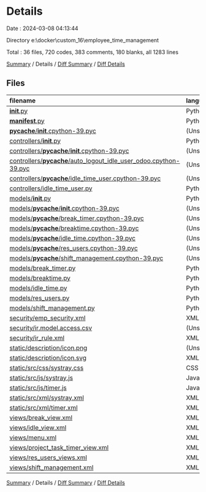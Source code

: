 # Details

Date : 2024-03-08 04:13:44

Directory e:\\docker\\custom_16\\employee_time_management

Total : 36 files,  720 codes, 383 comments, 180 blanks, all 1283 lines

[Summary](results.md) / Details / [Diff Summary](diff.md) / [Diff Details](diff-details.md)

## Files
| filename | language | code | comment | blank | total |
| :--- | :--- | ---: | ---: | ---: | ---: |
| [__init__.py](/__init__.py) | Python | 2 | 0 | 1 | 3 |
| [__manifest__.py](/__manifest__.py) | Python | 40 | 2 | 1 | 43 |
| [__pycache__/__init__.cpython-39.pyc](/__pycache__/__init__.cpython-39.pyc) | (Unsupported) | 0 | 0 | 0 | 0 |
| [controllers/__init__.py](/controllers/__init__.py) | Python | 1 | 20 | 1 | 22 |
| [controllers/__pycache__/__init__.cpython-39.pyc](/controllers/__pycache__/__init__.cpython-39.pyc) | (Unsupported) | 0 | 0 | 0 | 0 |
| [controllers/__pycache__/auto_logout_idle_user_odoo.cpython-39.pyc](/controllers/__pycache__/auto_logout_idle_user_odoo.cpython-39.pyc) | (Unsupported) | 0 | 0 | 0 | 0 |
| [controllers/__pycache__/idle_time_user.cpython-39.pyc](/controllers/__pycache__/idle_time_user.cpython-39.pyc) | (Unsupported) | 0 | 0 | 0 | 0 |
| [controllers/idle_time_user.py](/controllers/idle_time_user.py) | Python | 29 | 20 | 6 | 55 |
| [models/__init__.py](/models/__init__.py) | Python | 5 | 20 | 1 | 26 |
| [models/__pycache__/__init__.cpython-39.pyc](/models/__pycache__/__init__.cpython-39.pyc) | (Unsupported) | 0 | 0 | 0 | 0 |
| [models/__pycache__/break_timer.cpython-39.pyc](/models/__pycache__/break_timer.cpython-39.pyc) | (Unsupported) | 0 | 0 | 0 | 0 |
| [models/__pycache__/breaktime.cpython-39.pyc](/models/__pycache__/breaktime.cpython-39.pyc) | (Unsupported) | 0 | 0 | 0 | 0 |
| [models/__pycache__/idle_time.cpython-39.pyc](/models/__pycache__/idle_time.cpython-39.pyc) | (Unsupported) | 0 | 0 | 0 | 0 |
| [models/__pycache__/res_users.cpython-39.pyc](/models/__pycache__/res_users.cpython-39.pyc) | (Unsupported) | 0 | 0 | 0 | 0 |
| [models/__pycache__/shift_management.cpython-39.pyc](/models/__pycache__/shift_management.cpython-39.pyc) | (Unsupported) | 0 | 0 | 0 | 0 |
| [models/break_timer.py](/models/break_timer.py) | Python | 35 | 18 | 17 | 70 |
| [models/breaktime.py](/models/breaktime.py) | Python | 67 | 17 | 28 | 112 |
| [models/idle_time.py](/models/idle_time.py) | Python | 18 | 2 | 12 | 32 |
| [models/res_users.py](/models/res_users.py) | Python | 17 | 21 | 4 | 42 |
| [models/shift_management.py](/models/shift_management.py) | Python | 38 | 0 | 11 | 49 |
| [security/emp_security.xml](/security/emp_security.xml) | XML | 22 | 0 | 8 | 30 |
| [security/ir.model.access.csv](/security/ir.model.access.csv) | (Unsupported) | 0 | 0 | 0 | 0 |
| [security/ir_rule.xml](/security/ir_rule.xml) | XML | 69 | 0 | 13 | 82 |
| [static/description/icon.png](/static/description/icon.png) | (Unsupported) | 0 | 0 | 0 | 0 |
| [static/description/icon.svg](/static/description/icon.svg) | XML | 1 | 0 | 0 | 1 |
| [static/src/css/systray.css](/static/src/css/systray.css) | CSS | 8 | 0 | 0 | 8 |
| [static/src/js/systray.js](/static/src/js/systray.js) | JavaScript | 96 | 152 | 9 | 257 |
| [static/src/js/timer.js](/static/src/js/timer.js) | JavaScript | 78 | 3 | 10 | 91 |
| [static/src/xml/systray.xml](/static/src/xml/systray.xml) | XML | 11 | 1 | 0 | 12 |
| [static/src/xml/timer.xml](/static/src/xml/timer.xml) | XML | 7 | 0 | 1 | 8 |
| [views/break_view.xml](/views/break_view.xml) | XML | 63 | 22 | 18 | 103 |
| [views/idle_view.xml](/views/idle_view.xml) | XML | 28 | 41 | 14 | 83 |
| [views/menu.xml](/views/menu.xml) | XML | 7 | 1 | 3 | 11 |
| [views/project_task_timer_view.xml](/views/project_task_timer_view.xml) | XML | 27 | 1 | 6 | 34 |
| [views/res_users_views.xml](/views/res_users_views.xml) | XML | 20 | 1 | 1 | 22 |
| [views/shift_management.xml](/views/shift_management.xml) | XML | 31 | 41 | 15 | 87 |

[Summary](results.md) / Details / [Diff Summary](diff.md) / [Diff Details](diff-details.md)